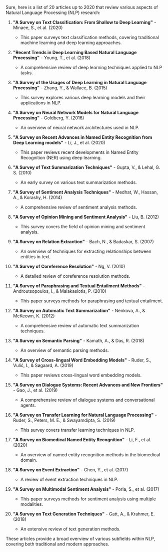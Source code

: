 Sure, here is a list of 20 articles up to 2020 that review various aspects of Natural Language Processing (NLP) research:

1. **"A Survey on Text Classification: From Shallow to Deep Learning"** - Minaee, S., et al. (2020)
   - This paper surveys text classification methods, covering traditional machine learning and deep learning approaches.

2. **"Recent Trends in Deep Learning Based Natural Language Processing"** - Young, T., et al. (2018)
   - A comprehensive review of deep learning techniques applied to NLP tasks.

3. **"A Survey of the Usages of Deep Learning in Natural Language Processing"** - Zhang, Y., & Wallace, B. (2015)
   - This survey explores various deep learning models and their applications in NLP.

4. **"A Survey on Neural Network Models for Natural Language Processing"** - Goldberg, Y. (2016)
   - An overview of neural network architectures used in NLP.

5. **"A Survey on Recent Advances in Named Entity Recognition from Deep Learning models"** - Li, J., et al. (2020)
   - This paper reviews recent developments in Named Entity Recognition (NER) using deep learning.

6. **"A Survey of Text Summarization Techniques"** - Gupta, V., & Lehal, G. S. (2010)
   - An early survey on various text summarization methods.

7. **"A Survey of Sentiment Analysis Techniques"** - Medhat, W., Hassan, A., & Korashy, H. (2014)
   - A comprehensive review of sentiment analysis methods.

8. **"A Survey of Opinion Mining and Sentiment Analysis"** - Liu, B. (2012)
   - This survey covers the field of opinion mining and sentiment analysis.

9. **"A Survey on Relation Extraction"** - Bach, N., & Badaskar, S. (2007)
   - An overview of techniques for extracting relationships between entities in text.

10. **"A Survey of Coreference Resolution"** - Ng, V. (2010)
    - A detailed review of coreference resolution methods.

11. **"A Survey of Paraphrasing and Textual Entailment Methods"** - Androutsopoulos, I., & Malakasiotis, P. (2010)
    - This paper surveys methods for paraphrasing and textual entailment.

12. **"A Survey on Automatic Text Summarization"** - Nenkova, A., & McKeown, K. (2012)
    - A comprehensive review of automatic text summarization techniques.

13. **"A Survey on Semantic Parsing"** - Kamath, A., & Das, R. (2018)
    - An overview of semantic parsing methods.

14. **"A Survey of Cross-lingual Word Embedding Models"** - Ruder, S., Vulić, I., & Søgaard, A. (2019)
    - This paper reviews cross-lingual word embedding models.

15. **"A Survey on Dialogue Systems: Recent Advances and New Frontiers"** - Gao, J., et al. (2019)
    - A comprehensive review of dialogue systems and conversational agents.

16. **"A Survey on Transfer Learning for Natural Language Processing"** - Ruder, S., Peters, M. E., & Swayamdipta, S. (2019)
    - This survey covers transfer learning techniques in NLP.

17. **"A Survey on Biomedical Named Entity Recognition"** - Li, F., et al. (2020)
    - An overview of named entity recognition methods in the biomedical domain.

18. **"A Survey on Event Extraction"** - Chen, Y., et al. (2017)
    - A review of event extraction techniques in NLP.

19. **"A Survey on Multimodal Sentiment Analysis"** - Poria, S., et al. (2017)
    - This paper surveys methods for sentiment analysis using multiple modalities.

20. **"A Survey on Text Generation Techniques"** - Gatt, A., & Krahmer, E. (2018)
    - An extensive review of text generation methods.

These articles provide a broad overview of various subfields within NLP, covering both traditional and modern approaches.
